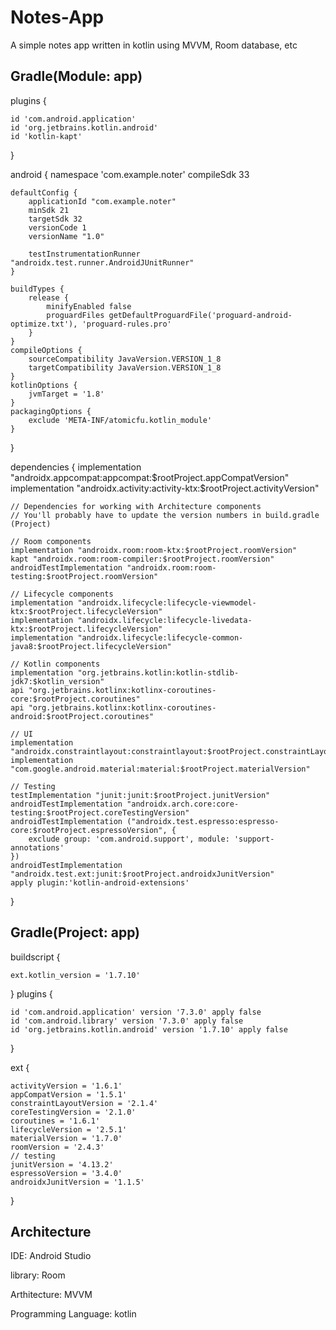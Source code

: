 # Notes-App
A simple notes app written in kotlin using MVVM, Room database, etc

## Gradle(Module: app)
plugins {
    
    id 'com.android.application'
    id 'org.jetbrains.kotlin.android'
    id 'kotlin-kapt'
}

android {
    namespace 'com.example.noter'
    compileSdk 33

    defaultConfig {
        applicationId "com.example.noter"
        minSdk 21
        targetSdk 32
        versionCode 1
        versionName "1.0"

        testInstrumentationRunner "androidx.test.runner.AndroidJUnitRunner"
    }

    buildTypes {
        release {
            minifyEnabled false
            proguardFiles getDefaultProguardFile('proguard-android-optimize.txt'), 'proguard-rules.pro'
        }
    }
    compileOptions {
        sourceCompatibility JavaVersion.VERSION_1_8
        targetCompatibility JavaVersion.VERSION_1_8
    }
    kotlinOptions {
        jvmTarget = '1.8'
    }
    packagingOptions {
        exclude 'META-INF/atomicfu.kotlin_module'
    }
}

dependencies {
    implementation "androidx.appcompat:appcompat:$rootProject.appCompatVersion"
    implementation "androidx.activity:activity-ktx:$rootProject.activityVersion"

    // Dependencies for working with Architecture components
    // You'll probably have to update the version numbers in build.gradle (Project)

    // Room components
    implementation "androidx.room:room-ktx:$rootProject.roomVersion"
    kapt "androidx.room:room-compiler:$rootProject.roomVersion"
    androidTestImplementation "androidx.room:room-testing:$rootProject.roomVersion"

    // Lifecycle components
    implementation "androidx.lifecycle:lifecycle-viewmodel-ktx:$rootProject.lifecycleVersion"
    implementation "androidx.lifecycle:lifecycle-livedata-ktx:$rootProject.lifecycleVersion"
    implementation "androidx.lifecycle:lifecycle-common-java8:$rootProject.lifecycleVersion"

    // Kotlin components
    implementation "org.jetbrains.kotlin:kotlin-stdlib-jdk7:$kotlin_version"
    api "org.jetbrains.kotlinx:kotlinx-coroutines-core:$rootProject.coroutines"
    api "org.jetbrains.kotlinx:kotlinx-coroutines-android:$rootProject.coroutines"

    // UI
    implementation "androidx.constraintlayout:constraintlayout:$rootProject.constraintLayoutVersion"
    implementation "com.google.android.material:material:$rootProject.materialVersion"

    // Testing
    testImplementation "junit:junit:$rootProject.junitVersion"
    androidTestImplementation "androidx.arch.core:core-testing:$rootProject.coreTestingVersion"
    androidTestImplementation ("androidx.test.espresso:espresso-core:$rootProject.espressoVersion", {
        exclude group: 'com.android.support', module: 'support-annotations'
    })
    androidTestImplementation "androidx.test.ext:junit:$rootProject.androidxJunitVersion"
    apply plugin:'kotlin-android-extensions'
}



## Gradle(Project: app)
buildscript {
    
    ext.kotlin_version = '1.7.10'

}
plugins {
    
    id 'com.android.application' version '7.3.0' apply false
    id 'com.android.library' version '7.3.0' apply false
    id 'org.jetbrains.kotlin.android' version '1.7.10' apply false
}

ext {
    
    activityVersion = '1.6.1'
    appCompatVersion = '1.5.1'
    constraintLayoutVersion = '2.1.4'
    coreTestingVersion = '2.1.0'
    coroutines = '1.6.1'
    lifecycleVersion = '2.5.1'
    materialVersion = '1.7.0'
    roomVersion = '2.4.3'
    // testing
    junitVersion = '4.13.2'
    espressoVersion = '3.4.0'
    androidxJunitVersion = '1.1.5'
}


## Architecture 

IDE: Android Studio

library: Room 

Arthitecture: MVVM

Programming Language: kotlin
